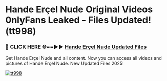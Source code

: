 # Hande Erçel Nude Original Videos 0nlyFans Leaked - Files Updated! (tt998)

<h3>🔴 CLICK HERE 🌐==►► <a href="https://tinyurl.com/yc6ubb5a" rel="nofollow">Hande Erçel Nude Updated Files</a></h3>

Get Hande Erçel Nude and all content. Now you can access all videos and pictures of Hande Erçel Nude. New Updated Files 2025!

[![tt998](https://i.imgur.com/7eu0CRL.gif)](https://tinyurl.com/yc6ubb5a)
